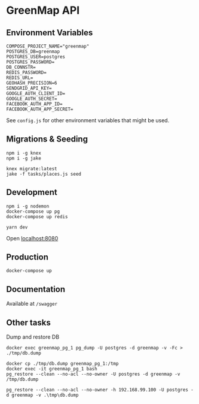 # GreenMap API

## Environment Variables

```
COMPOSE_PROJECT_NAME="greenmap"
POSTGRES_DB=greenmap
POSTGRES_USER=postgres
POSTGRES_PASSWORD=
DB_CONNSTR=
REDIS_PASSWORD=
REDIS_URL=
GEOHASH_PRECISION=6
SENDGRID_API_KEY=
GOOGLE_AUTH_CLIENT_ID=
GOOGLE_AUTH_SECRET=
FACEBOOK_AUTH_APP_ID=
FACEBOOK_AUTH_APP_SECRET=
```

See `config.js` for other environment variables that might be used.

## Migrations & Seeding

```
npm i -g knex
npm i -g jake

knex migrate:latest
jake -f tasks/places.js seed
```

## Development

```
npm i -g nodemon
docker-compose up pg
docker-compose up redis

yarn dev
```

Open [localhost:8080]()

## Production

```
docker-compose up
```

## Documentation

Available at `/swagger`

## Other tasks

Dump and restore DB

```
docker exec greenmap_pg_1 pg_dump -U postgres -d greenmap -v -Fc > ./tmp/db.dump

docker cp ./tmp/db.dump greenmap_pg_1:/tmp
docker exec -it greenmap_pg_1 bash
pg_restore --clean --no-acl --no-owner -U postgres -d greenmap -v /tmp/db.dump

pg_restore --clean --no-acl --no-owner -h 192.168.99.100 -U postgres -d greenmap -v .\tmp\db.dump
```
